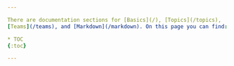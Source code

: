 ```yaml
---

There are documentation sections for [Basics](/), [Topics](/topics),
[Teams](/teams), and [Markdown](/markdown). On this page you can find:

* TOC
{:toc}

---
```

